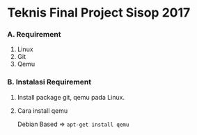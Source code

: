 # Teknis Final Project Sisop 2017
### A. Requirement
1. Linux
2. Git
3. Qemu

### B. Instalasi Requirement
1. Install package git, qemu pada Linux.
2. Cara install qemu

    Debian Based => `apt-get install qemu`
    